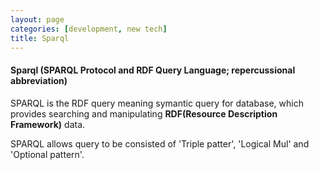 ```yaml
---
layout: page
categories: [development, new tech]
title: Sparql
---
```


#### Sparql (SPARQL Protocol and RDF Query Language; repercussional abbreviation)
SPARQL is the RDF query meaning symantic query for database, which provides searching and manipulating **RDF(Resource Description Framework)** data.

SPARQL allows query to be consisted of 'Triple patter', 'Logical Mul' and 'Optional pattern'.